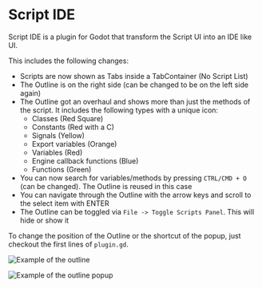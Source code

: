 # Script IDE

Script IDE is a plugin for Godot that transform the Script UI into an IDE like UI.

This includes the following changes:
- Scripts are now shown as Tabs inside a TabContainer (No Script List)
- The Outline is on the right side (can be changed to be on the left side again)
- The Outline got an overhaul and shows more than just the methods of the script. It includes the following types with a unique icon:
	- Classes (Red Square)
	- Constants (Red with a C)
	- Signals (Yellow)
	- Export variables (Orange)
	- Variables (Red)
	- Engine callback functions (Blue)
	- Functions (Green)
- You can now search for variables/methods by pressing `CTRL/CMD + O` (can be changed). The Outline is reused in this case
- You can navigate through the Outline with the arrow keys and scroll to the select item with ENTER
- The Outline can be toggled via `File -> Toggle Scripts Panel`. This will hide or show it

To change the position of the Outline or the shortcut of the popup, just checkout the first lines of `plugin.gd`.

![Example of the outline](https://user-images.githubusercontent.com/66004280/271794386-d60978a8-4db0-4798-84e1-e5e2468162dd.png)

![Example of the outline popup](https://user-images.githubusercontent.com/66004280/271794388-fa44cb4e-e90c-4967-bd54-3993fb895d69.png)
